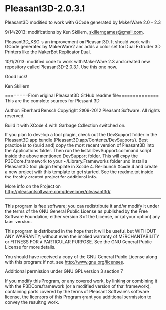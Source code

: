 Pleasant3D-2.0.3.1
==================

Pleasant3D modified to work with GCode generated by MakerWare 2.0 - 2.3

9/14/2013: modifications by Ken Skillern, skillerngames@gmail.com.

Pleasant3D_KSG is an improvement on Pleasant3D. It should work with GCode generated by MakerWare2 and adds a color set for Dual Extruder 3D Printers like the MakerBot Replicator Dual.

10/1/2013: modified code to work with MakerWare 2.3 and created new repository called Pleasant3D-2.0.3.1. Use this one now.

Good luck!

Ken Skillern

========From original Pleasant3D GitHub readme file==============
This are the complete sources for Pleasant 3D

Author: Eberhard Rensch
Copyright 2009-2012 Pleasant Software. All rights reserved.

Build it with XCode 4 with Garbage Collection switched on.

If you plan to develop a tool plugin, check out the DevSupport folder in the Pleasant3D.app bundle (Pleasant3D.app/Contents/DevSupport/). Best practice is to (build and) copy the most recent version of Pleasant3D into the Applications folder. Then run the InstallDevSupport.command script inside the above mentioned DevSupport folder. This will copy the P3DCore.framework to your ~/Library/Frameworks folder and install a Pleasant3D tool plugin template in Xcode 4.
Re-launch Xcode 4 and create a new project with this template to get started. See the readme.txt inside the freshly created project for additional info.

More info on the Project on http://pleasantsoftware.com/developer/pleasant3d/

---

This program is free software; you can redistribute it and/or modify it under
the terms of the GNU General Public License as published by the Free Software 
Foundation; either version 3 of the License, or (at your option) any later 
version.

This program is distributed in the hope that it will be useful, but WITHOUT ANY 
WARRANTY; without even the implied warranty of MERCHANTABILITY or FITNESS FOR A 
PARTICULAR PURPOSE. See the GNU General Public License for more details.

You should have received a copy of the GNU General Public License along with 
this program; if not, see <http://www.gnu.org/licenses>.

Additional permission under GNU GPL version 3 section 7

If you modify this Program, or any covered work, by linking or combining it 
with the P3DCore.framework (or a modified version of that framework), 
containing parts covered by the terms of Pleasant Software's software license, 
the licensors of this Program grant you additional permission to convey the 
resulting work.
